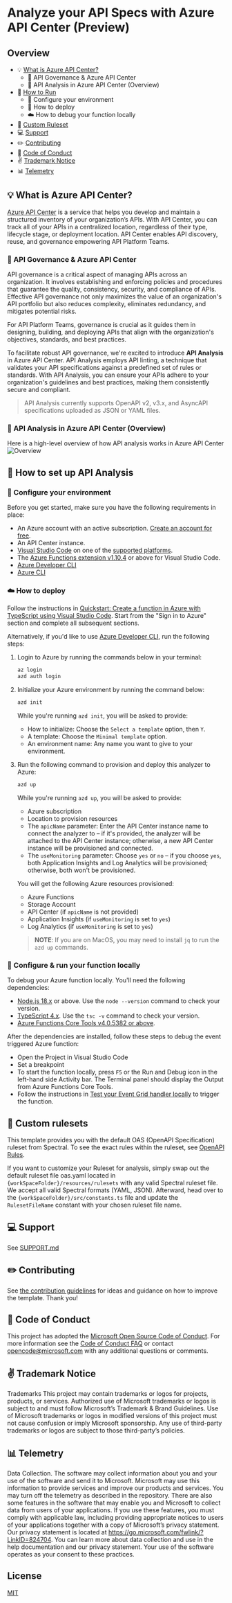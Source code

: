 # Analyze your API Specs with Azure API Center (Preview)

## Overview

- :bulb: [What is Azure API Center?](#bulb-what-is-azure-api-center)
  - :briefcase: API Governance & Azure API Center
  - :briefcase: API Analysis in Azure API Center (Overview)
- :rocket: [How to Run](#rocket-how-to-set-up-api-analysis)
  - :wrench: Configure your environment
  - :wrench: How to deploy
  - :cloud: How to debug your function locally
- :page_facing_up: [Custom Ruleset](#page_facing_up-custom-rulesets)
- :computer: [Support](#computer-support)
- :pencil2: [Contributing](#pencil2-contributing)
- :book: [Code of Conduct](#book-code-of-conduct)
- :v: [Trademark Notice](#v-trademark-notice)
- :bar_chart: [Telemetry](#bar_chart-telemetry)

## :bulb: What is Azure API Center?

[Azure API Center](https://learn.microsoft.com/en-us/azure/api-center/overview) is a service that helps you develop and maintain a structured inventory of your organization’s APIs. With API Center, you can track all of your APIs in a centralized location, regardless of their type, lifecycle stage, or deployment location. API Center enables API discovery, reuse, and governance empowering API Platform Teams.

### :briefcase: API Governance & Azure API Center

API governance is a critical aspect of managing APIs across an organization. It involves establishing and enforcing policies and procedures that guarantee the quality, consistency, security, and compliance of APIs. Effective API governance not only maximizes the value of an organization's API portfolio but also reduces complexity, eliminates redundancy, and mitigates potential risks.

For API Platform Teams, governance is crucial as it guides them in designing, building, and deploying APIs that align with the organization's objectives, standards, and best practices.

To facilitate robust API governance, we're excited to introduce **API Analysis** in Azure API Center. API Analysis employs API linting, a technique that validates your API specifications against a predefined set of rules or standards. With API Analysis, you can ensure your APIs adhere to your organization's guidelines and best practices, making them consistently secure and compliant.

> API Analysis currently supports OpenAPI v2, v3.x, and AsyncAPI specifications uploaded as JSON or YAML files.

### :briefcase: API Analysis in Azure API Center (Overview)

Here is a high-level overview of how API analysis works in Azure API Center
![Overview](./images/overview.png)

## :rocket: How to set up API Analysis

### :wrench: Configure your environment

Before you get started, make sure you have the following requirements in place:

- An Azure account with an active subscription. [Create an account for free](https://azure.microsoft.com/free).
- An API Center instance.
- [Visual Studio Code](https://code.visualstudio.com/) on one of the [supported platforms](https://code.visualstudio.com/docs/supporting/requirements#_platforms).
- The [Azure Functions extension v1.10.4](https://marketplace.visualstudio.com/items?itemName=ms-azuretools.vscode-azurefunctions) or above for Visual Studio Code.
- [Azure Developer CLI](https://learn.microsoft.com/azure/developer/azure-developer-cli/install-azd)
- [Azure CLI](https://learn.microsoft.com/cli/azure/install-azure-cli)

### :cloud: How to deploy

Follow the instructions in [Quickstart: Create a function in Azure with TypeScript using Visual Studio Code](https://learn.microsoft.com/en-us/azure/azure-functions/create-first-function-vs-code-typescript?pivots=nodejs-model-v4#sign-in-to-azure). Start from the "Sign in to Azure" section and complete all subsequent sections.

Alternatively, if you'd like to use [Azure Developer CLI](https://learn.microsoft.com/azure/developer/azure-developer-cli/install-azd), run the following steps:

1. Login to Azure by running the commands below in your terminal:

    ```bash
    az login
    azd auth login
    ```

1. Initialize your Azure environment by running the command below:

    ```bash
    azd init
    ```

   While you're running `azd init`, you will be asked to provide:

   - How to initialize: Choose the `Select a template` option, then `Y`.
   - A template: Choose the `Minimal template` option. <!-- This option will be changed to "API Center Analyzer" once this PR is merged, which is not available at this time of PR -->
   - An environment name: Any name you want to give to your environment.

1. Run the following command to provision and deploy this analyzer to Azure:

    ```bash
    azd up
    ```

   While you're running `azd up`, you will be asked to provide:

   - Azure subscription
   - Location to provision resources
   - The `apicName` parameter: Enter the API Center instance name to connect the analyzer to &ndash; if it's provided, the analyzer will be attached to the API Center instance; otherwise, a new API Center instance will be provisioned and connected.
   - The `useMonitoring` parameter: Choose `yes` or `no` &ndash; if you choose `yes`, both Application Insights and Log Analytics will be provisioned; otherwise, both won't be provisioned.

   You will get the following Azure resources provisioned:

   - Azure Functions
   - Storage Account
   - API Center (if `apicName` is not provided)
   - Application Insights (if `useMonitoring` is set to `yes`)
   - Log Analytics (if `useMonitoring` is set to `yes`)

   > **NOTE**: If you are on MacOS, you may need to install `jq` to run the `azd up` commands.

### :wrench: Configure & run your function locally

To debug your Azure function locally. You'll need the following dependencies:

- [Node.js 18.x](https://nodejs.org/en/download/releases/) or above. Use the `node --version` command to check your version.
- [TypeScript 4.x](https://www.typescriptlang.org/). Use the `tsc -v` command to check your version.
- [Azure Functions Core Tools v4.0.5382 or above](https://learn.microsoft.com/azure/azure-functions/functions-run-local?tabs=windows%2Cisolated-process%2Cnode-v4%2Cevent-grid-trigger&pivots=programming-language-typescript#install-the-azure-functions-core-tools).

After the dependencies are installed, follow these steps to debug the event triggered Azure function:

- Open the Project in Visual Studio Code
- Set a breakpoint
- To start the function locally, press `F5` or the Run and Debug icon in the left-hand side Activity bar. The Terminal panel should display the Output from Azure Functions Core Tools.
- Follow the instructions in [Test your Event Grid handler locally](https://learn.microsoft.com/en-us/azure/communication-services/how-tos/event-grid/local-testing-event-grid) to trigger the function.

## :page_facing_up: Custom rulesets

This template provides you with the default OAS (OpenAPI Specification) ruleset from Spectral. To see the exact rules within the ruleset, see [OpenAPI Rules](https://docs.stoplight.io/docs/spectral/4dec24461f3af-open-api-rules).

If you want to customize your Ruleset for analysis, simply swap out the default ruleset file oas.yaml located in `{workSpaceFolder}/resources/rulesets` with any valid Spectral ruleset file. We accept all valid Spectral formats (YAML, JSON). Afterward, head over to the `{workSpaceFolder}/src/constants.ts` file and update the `RulesetFileName` constant with your chosen ruleset file name.

## :computer: Support

See [SUPPORT.md](./SUPPORT.md)

## :pencil2: Contributing

See [the contribution guidelines](CONTRIBUTING.md) for ideas and guidance on how to improve the template. Thank you!

## :book: Code of Conduct

This project has adopted the [Microsoft Open Source Code of Conduct](https://opensource.microsoft.com/codeofconduct/). For more information see the [Code of Conduct FAQ](https://opensource.microsoft.com/codeofconduct/faq/) or contact [opencode@microsoft.com](mailto:opencode@microsoft.com) with any additional questions or comments.

## :v: Trademark Notice

Trademarks This project may contain trademarks or logos for projects, products, or services. Authorized use of Microsoft trademarks or logos is subject to and must follow Microsoft’s Trademark & Brand Guidelines. Use of Microsoft trademarks or logos in modified versions of this project must not cause confusion or imply Microsoft sponsorship. Any use of third-party trademarks or logos are subject to those third-party’s policies.

## :bar_chart: Telemetry

Data Collection. The software may collect information about you and your use of the software and send it to Microsoft. Microsoft may use this information to provide services and improve our products and services. You may turn off the telemetry as described in the repository. There are also some features in the software that may enable you and Microsoft to collect data from users of your applications. If you use these features, you must comply with applicable law, including providing appropriate notices to users of your applications together with a copy of Microsoft’s privacy statement. Our privacy statement is located at <https://go.microsoft.com/fwlink/?LinkID=824704>. You can learn more about data collection and use in the help documentation and our privacy statement. Your use of the software operates as your consent to these practices.

## License

[MIT](LICENSE.txt)
